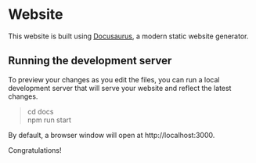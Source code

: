 # Website

This website is built using [Docusaurus](https://docusaurus.io/), a modern static website generator.

## Running the development server
To preview your changes as you edit the files, you can run a local development server that will serve your website and reflect the latest changes.


> cd docs  
> npm run start

By default, a browser window will open at http://localhost:3000.

Congratulations! 